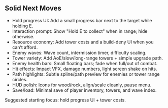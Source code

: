 ## Solid Next Moves

- Hold progress UI: Add a small progress bar next to the target while holding E.
- Interaction prompt: Show "Hold E to collect" when in range; hide otherwise.
- Resource economy: Add tower costs and a build-deny UI when you can’t afford.
- Enemy waves: Wave count, intermission timer, difficulty scaling.
- Tower variety: Add AoE/slow/long-range towers + simple upgrade path.
- Enemy health bars: Small floating bars; fade when full/out of combat.
- Hit effects: Impact VFX, damage numbers, light screen shake on hits.
- Path highlights: Subtle spline/path preview for enemies or tower range circles.
- HUD polish: Icons for wood/rock, align/scale cleanly, pause menu.
- Save/load: Minimal save of player inventory, towers, and wave index.

Suggested starting focus: hold progress UI + tower costs.

